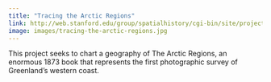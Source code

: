 ```yaml
---
title: "Tracing the Arctic Regions"
link: http://web.stanford.edu/group/spatialhistory/cgi-bin/site/project.php?id=1103
image: images/tracing-the-arctic-regions.jpg
---
```

This project seeks to chart a geography of The Arctic Regions, an enormous 1873 book that represents the first photographic survey of Greenland’s western coast.
